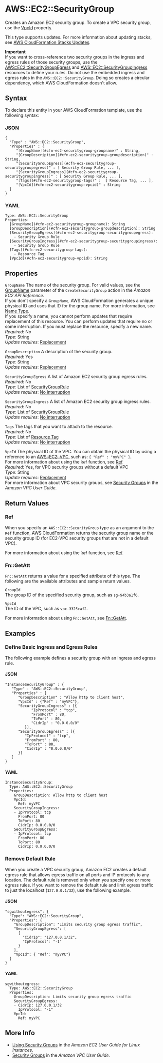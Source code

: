 # AWS::EC2::SecurityGroup<a name="aws-properties-ec2-security-group"></a>

Creates an Amazon EC2 security group\. To create a VPC security group, use the [VpcId](#cfn-ec2-securitygroup-vpcid) property\.

This type supports updates\. For more information about updating stacks, see [AWS CloudFormation Stacks Updates](using-cfn-updating-stacks.md)\.

**Important**  
If you want to cross\-reference two security groups in the ingress and egress rules of those security groups, use the [AWS::EC2::SecurityGroupEgress](aws-resource-ec2-security-group-egress.md) and [AWS::EC2::SecurityGroupIngress](aws-properties-ec2-security-group-ingress.md) resources to define your rules\. Do not use the embedded ingress and egress rules in the `AWS::EC2::SecurityGroup`\. Doing so creates a circular dependency, which AWS CloudFormation doesn't allow\.

## Syntax<a name="aws-resource-ec2-securitygroup-syntax"></a>

To declare this entity in your AWS CloudFormation template, use the following syntax:

### JSON<a name="aws-resource-ec2-securitygroup-syntax.json"></a>

```
{
  "Type" : "AWS::EC2::SecurityGroup",
  "Properties" : {
     "[GroupName](#cfn-ec2-securitygroup-groupname)" : String,
     "[GroupDescription](#cfn-ec2-securitygroup-groupdescription)" : String,
     "[SecurityGroupEgress](#cfn-ec2-securitygroup-securitygroupegress)" : [ Security Group Rule, ... ],
     "[SecurityGroupIngress](#cfn-ec2-securitygroup-securitygroupingress)" : [ Security Group Rule, ... ],
     "[Tags](#cfn-ec2-securitygroup-tags)" :  [ Resource Tag, ... ],
     "[VpcId](#cfn-ec2-securitygroup-vpcid)" : String
  }
}
```

### YAML<a name="aws-resource-ec2-securitygroup-syntax.yaml"></a>

```
Type: AWS::EC2::SecurityGroup
Properties: 
  [GroupName](#cfn-ec2-securitygroup-groupname): String
  [GroupDescription](#cfn-ec2-securitygroup-groupdescription): String
  [SecurityGroupEgress](#cfn-ec2-securitygroup-securitygroupegress):
    - Security Group Rule
  [SecurityGroupIngress](#cfn-ec2-securitygroup-securitygroupingress):
    - Security Group Rule
  [Tags](#cfn-ec2-securitygroup-tags):
    - Resource Tag
  [VpcId](#cfn-ec2-securitygroup-vpcid): String
```

## Properties<a name="w2922ab1c21c10c96d108c11"></a>

`GroupName`  <a name="cfn-ec2-securitygroup-groupname"></a>
The name of the security group\. For valid values, see the [GroupName](http://docs.aws.amazon.com/AWSEC2/latest/APIReference/API_CreateSecurityGroup.html) parameter of the `CreateSecurityGroup` action in the *Amazon EC2 API Reference*\.  
If you don't specify a `GroupName`, AWS CloudFormation generates a unique physical ID and uses that ID for the group name\. For more information, see [Name Type](aws-properties-name.md)\.  
If you specify a name, you cannot perform updates that require replacement of this resource\. You can perform updates that require no or some interruption\. If you must replace the resource, specify a new name\.
*Required*: No  
*Type*: String  
*Update requires*: [Replacement](using-cfn-updating-stacks-update-behaviors.md#update-replacement)

`GroupDescription`  <a name="cfn-ec2-securitygroup-groupdescription"></a>
A description of the security group\.  
*Required*: Yes  
*Type*: String  
*Update requires*: [Replacement](using-cfn-updating-stacks-update-behaviors.md#update-replacement)

`SecurityGroupEgress`  <a name="cfn-ec2-securitygroup-securitygroupegress"></a>
A list of Amazon EC2 security group egress rules\.  
*Required*: No  
*Type*: List of [SecurityGroupRule](aws-properties-ec2-security-group-rule.md)  
*Update requires*: [No interruption](using-cfn-updating-stacks-update-behaviors.md#update-no-interrupt)

`SecurityGroupIngress`  <a name="cfn-ec2-securitygroup-securitygroupingress"></a>
A list of Amazon EC2 security group ingress rules\.  
*Required*: No  
*Type*: List of [SecurityGroupRule](aws-properties-ec2-security-group-rule.md)  
*Update requires*: [No interruption](using-cfn-updating-stacks-update-behaviors.md#update-no-interrupt)

`Tags`  <a name="cfn-ec2-securitygroup-tags"></a>
The tags that you want to attach to the resource\.  
*Required*: No  
*Type*: List of [Resource Tag](aws-properties-resource-tags.md)  
*Update requires*: [No interruption](using-cfn-updating-stacks-update-behaviors.md#update-no-interrupt)

`VpcId`  <a name="cfn-ec2-securitygroup-vpcid"></a>
The physical ID of the VPC\. You can obtain the physical ID by using a reference to an [AWS::EC2::VPC](aws-resource-ec2-vpc.md), such as: `{ "Ref" : "myVPC" }`\.  
For more information about using the `Ref` function, see [Ref](intrinsic-function-reference-ref.md)\.  
*Required*: Yes, for VPC security groups without a default VPC  
*Type*: String  
*Update requires*: [Replacement](using-cfn-updating-stacks-update-behaviors.md#update-replacement)  
For more information about VPC security groups, see [Security Groups](http://docs.aws.amazon.com/AmazonVPC/latest/UserGuide/VPC_SecurityGroups.html) in the *Amazon VPC User Guide*\.

## Return Values<a name="w2922ab1c21c10c96d108c13"></a>

### Ref<a name="w2922ab1c21c10c96d108c13b2"></a>

When you specify an `AWS::EC2::SecurityGroup` type as an argument to the `Ref` function, AWS CloudFormation returns the security group name or the security group ID \(for EC2\-VPC security groups that are not in a default VPC\)\.

For more information about using the `Ref` function, see [Ref](intrinsic-function-reference-ref.md)\.

### Fn::GetAtt<a name="w2922ab1c21c10c96d108c13b4"></a>

`Fn::GetAtt` returns a value for a specified attribute of this type\. The following are the available attributes and sample return values\.

`GroupId`  
The group ID of the specified security group, such as `sg-94b3a1f6`\.

`VpcId`  
The ID of the VPC, such as `vpc-3325caf2`\.

For more information about using `Fn::GetAtt`, see [Fn::GetAtt](intrinsic-function-reference-getatt.md)\.

## Examples<a name="w2922ab1c21c10c96d108c15"></a>

### Define Basic Ingress and Egress Rules<a name="w2922ab1c21c10c96d108c15b2"></a>

The following example defines a security group with an ingress and egress rule\.

#### JSON<a name="aws-resource-ec2-securitygroup-example-1.json"></a>

```
"InstanceSecurityGroup" : {
   "Type" : "AWS::EC2::SecurityGroup",
   "Properties" : {
      "GroupDescription" : "Allow http to client host",
      "VpcId" : {"Ref" : "myVPC"},
      "SecurityGroupIngress" : [{
            "IpProtocol" : "tcp",
            "FromPort" : 80,
            "ToPort" : 80,
            "CidrIp" : "0.0.0.0/0"
         }],
      "SecurityGroupEgress" : [{
         "IpProtocol" : "tcp",
         "FromPort" : 80,
         "ToPort" : 80,
         "CidrIp" : "0.0.0.0/0"
      }]
   }
}
```

#### YAML<a name="aws-resource-ec2-securitygroup-example-1.yaml"></a>

```
InstanceSecurityGroup:
  Type: AWS::EC2::SecurityGroup
  Properties:
    GroupDescription: Allow http to client host
    VpcId:
      Ref: myVPC
    SecurityGroupIngress:
    - IpProtocol: tcp
      FromPort: 80
      ToPort: 80
      CidrIp: 0.0.0.0/0
    SecurityGroupEgress:
    - IpProtocol: tcp
      FromPort: 80
      ToPort: 80
      CidrIp: 0.0.0.0/0
```

### Remove Default Rule<a name="w2922ab1c21c10c96d108c15b4"></a>

When you create a VPC security group, Amazon EC2 creates a default egress rule that allows egress traffic on all ports and IP protocols to any location\. The default rule is removed only when you specify one or more egress rules\. If you want to remove the default rule and limit egress traffic to just the localhost \(`127.0.0.1/32`\), use the following example\.

#### JSON<a name="aws-resource-ec2-securitygroup-example-2.json"></a>

```
"sgwithoutegress": {
  "Type": "AWS::EC2::SecurityGroup",
  "Properties": {
    "GroupDescription": "Limits security group egress traffic",
    "SecurityGroupEgress": [
      {
        "CidrIp": "127.0.0.1/32",
        "IpProtocol": "-1"
      }
    ],
    "VpcId": { "Ref": "myVPC"}
  }
}
```

#### YAML<a name="aws-resource-ec2-securitygroup-example-2.yaml"></a>

```
sgwithoutegress:
  Type: AWS::EC2::SecurityGroup
  Properties:
    GroupDescription: Limits security group egress traffic
    SecurityGroupEgress:
    - CidrIp: 127.0.0.1/32
      IpProtocol: "-1"
    VpcId:
      Ref: myVPC
```

## More Info<a name="w2922ab1c21c10c96d108c17"></a>
+ [Using Security Groups](http://docs.aws.amazon.com/AWSEC2/latest/UserGuide/using-network-security.html) in the *Amazon EC2 User Guide for Linux Instances*\.
+ [Security Groups](http://docs.aws.amazon.com/AmazonVPC/latest/UserGuide/VPC_SecurityGroups.html) in the *Amazon VPC User Guide*\.